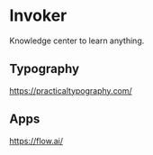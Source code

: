 # Invoker
Knowledge center to learn anything.

## Typography

https://practicaltypography.com/

## Apps

https://flow.ai/
